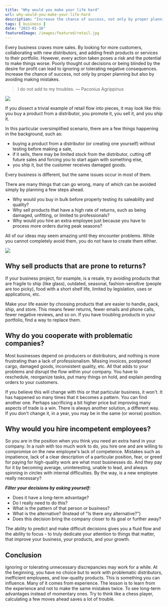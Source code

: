 ```yaml
---
title: "Why would you make your life hard"
url: why-would-you-make-your-life-hard
description: "Increase the chance of success, not only by proper planning but also by avoiding making mistakes."
tags: [ business ]
date: "2023-01-16"
featuredImage: /images/featured/retail.jpg
---
```


Every business craves more sales. By looking for more customers, collaborating with new distributors, and adding fresh products or services to their portfolio. However, every action taken poses a risk and the potential to make things worse. Poorly thought out decisions or being blinded by the desire for profit can lead to ignoring or tolerating negative consequences. Increase the chance of success, not only by proper planning but also by avoiding making mistakes.

>I do not add to my troubles. — Paconius Agrippinus

![](/images/blog/retail1.jpg)

If you dissect a trivial example of retail flow into pieces, it may look like this: you buy a product from a distributor, you promote it, you sell it, and you ship it. 

In this particular oversimplified scenario, there are a few things happening in the background, such as:

- buying a product from a distributor (or creating one yourself) without testing before making a sale,
- if it sells, there may be limited stock from the distributor, cutting off future sales and forcing you to start again with something else, 
- you ship it, but the customer receives damaged goods. 

Every business is different, but the same issues occur in most of them. 

There are many things that can go wrong, many of which can be avoided simply by planning a few steps ahead.

- Why would you buy in bulk before properly testing its saleability and quality? 
- Why sell products that have a high rate of returns, such as being damaged, unfitting, or limited to professionals? 
- Why would you hire an extra employee just because you have to process more orders during peak seasons? 

All of our ideas may seem amazing until they encounter problems. While you cannot completely avoid them, you do not have to create them either.

![](/images/blog/retail2.jpg)

## Why sell products that are prone to returns?

If your business project, for example, is a resale, try avoiding products that are fragile to ship (like glass), outdated, seasonal, fashion-sensitive (people are too picky), food with a short shelf life, limited by legislation, uses or applications, etc. 

Make your life easier by choosing products that are easier to handle, pack, ship, and store. This means fewer returns, fewer emails and phone calls, fewer negative reviews, and so on. If you have troubling products in your portfolio, find a way to replace them.

## Why do you cooperate with problematic companies?

Most businesses depend on producers or distributors, and nothing is more frustrating than a lack of professionalism. Missing invoices, postponed cargo, damaged goods, inconsistent quality, etc. All that adds to your problems and disrupt the flow within your company. You have to reschedule, reorganize tasks, put many things on hold, and explain pending orders to your customers.

If you believe this will change with this or that particular business, it won't. It has happened so many times that it becomes a pattern. You can find another one. Perhaps sacrificing a bit higher price but improving many aspects of trade is a win. There is always another solution, a different way. If you don't change it, in a year, you may be in the same (or worse) position.

## Why would you hire incompetent employees?

So you are in the position when you think you need an extra hand in your company. In a rush with too much work to do, you hire one and are willing to compromise on the new employee's lack of competence. Mistakes such as impatience, lack of a clear description of a particular position, fear, or greed for paying for high-quality work are what most businesses do. And they pay for it by becoming average, uninteresting, unable to lead, and always spinning in circles with internal difficulties. By the way, is a new employee really necessary? 

***Filter your decisions by asking yourself:***

- Does it have a long-term advantage?
- Do I really need to do this?
- What is the pattern of that person or business?
- What is the alternative? (Instead of "Is there any alternative?")
- Does this decision bring the company closer to its goal or further away?

The ability to predict and make difficult decisions gives you a fluid flow and the ability to focus - to truly dedicate your attention to things that matter, that improve your business, your products, and your growth.

## Conclusion

Ignoring or tolerating unnecessary discrepancies may work for a while. At the beginning, you have no choice but to work with problematic distributors, inefficient employees, and low-quality products. This is something you can influence. Many of it comes from experience. The lesson is to learn from the experience and not to make the same mistakes twice. To see long-term advantages instead of momentary ones. Try to think like a chess player, calculating a few moves ahead saves a lot of trouble.
